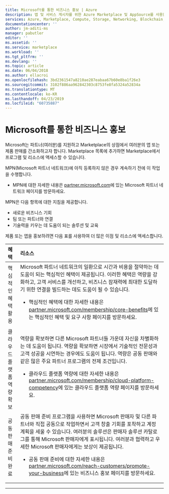 ```yaml
---
title: Microsoft를 통한 비즈니스 홍보 | Azure
description: 앱 및 서비스 게시자를 위한 Azure Marketplace 및 AppSource를 사용한 비즈니스 홍보
services: Azure, Marketplace, Compute, Storage, Networking, Blockchain, Security
documentationcenter: ''
author: jm-aditi-ms
manager: pabutler
editor: ''
ms.assetid: ''
ms.service: marketplace
ms.workload: ''
ms.tgt_pltfrm: ''
ms.devlang: ''
ms.topic: article
ms.date: 06/04/2018
ms.author: ellacroi
ms.openlocfilehash: 3bd2361547a8210ae287eabaa67b60e8ba1f26e3
ms.sourcegitcommit: 3102f886aa962842303c8753fe8fa5324a52834a
ms.translationtype: MT
ms.contentlocale: ko-KR
ms.lasthandoff: 04/23/2019
ms.locfileid: "60735887"
---
```

# <a name="promote-your-business-with-microsoft"></a>Microsoft를 통한 비즈니스 홍보  
Microsoft는 파트너(여러분)를 지원하고 Marketplace의 상점에서 여러분의 앱 또는 제품 판매를 간소화하고자 합니다. Marketplace 목록에 추가하면 Marketplace에서 프로그램 및 리소스에 액세스할 수 있습니다. 

MPN(Microsoft 파트너 네트워크)에 아직 등록하지 않은 경우 계속하기 전에 이 작업을 수행합니다.  
*   MPN에 대한 자세한 내용은 [partner.microsoft.com](https://partner.microsoft.com)에 있는 Microsoft 파트너 네트워크 페이지를 방문하세요.  

MPN은 다음 항목에 대한 지침을 제공합니다.  
*   새로운 비즈니스 기회  
*   팀 또는 파트너와 연결  
*   기술력을 키우는 데 도움이 되는 솔루션 및 교육  

제품 또는 앱을 홍보하려면 다음 표를 사용하여 더 많은 이점 및 리소스에 액세스합니다. 

| 혜택 | 리소스 |  
|:--- |:--- |  
| 핵심적인 혜택 활용 | Microsoft 파트너 네트워크의 일환으로 시간과 비용을 절약하는 데 도움이 되는 핵심적인 혜택이 제공됩니다. 이러한 혜택은 역량을 강화하고, 고객 서비스를 개선하고, 비즈니스 잠재력에 최대한 도달하기 위한 연결을 빌드하는 데도 도움이 될 수 있습니다.<ul> <li>핵심적인 혜택에 대한 자세한 내용은 [partner.microsoft.com/membership/core-benefits](https://partner.microsoft.com/membership/core-benefits)에 있는 핵심적인 혜택 및 요구 사항 페이지를 방문하세요.</li> </ul> |  
| 클라우드 플랫폼 역량 확보 | 역량을 확보하면 다른 Microsoft 파트너들 가운데 자신을 차별화하는 데 도움이 됩니다. 역량을 확보하면 시장에서 기술적인 전문성과 고객 성공을 시연하는 경우에도 도움이 됩니다. 역량은 공동 판매와 같은 많은 주요 파트너 프로그램의 전제 조건입니다.<ul> <li>클라우드 플랫폼 역량에 대한 자세한 내용은 [partner.microsoft.com/membership/cloud-platform-competency](https://partner.microsoft.com/membership/cloud-platform-competency)에 있는 클라우드 플랫폼 역량 페이지를 방문하세요.</li> </ul> |  
| 공동 판매 준비 완료 | 공동 판매 준비 프로그램을 사용하면 Microsoft 판매자 및 다른 파트너와 직접 공동으로 작업하면서 고객 창출 기회를 포착하고 계정 계획을 세울 수 있습니다. 여러분의 솔루션은 판매자 솔루션 카탈로그를 통해 Microsoft 판매자에게 표시됩니다. 여러분과 협력하고 우세한 Microsoft 판매자에게는 보상이 제공됩니다.<ul> <li>공동 판매 준비에 대한 자세한 내용은 [partner.microsoft.com/reach-customers/promote-your-business](https://partner.microsoft.com/reach-customers/promote-your-business)에 있는 비즈니스 홍보 페이지를 방문하세요.</li> </ul> |  

---
